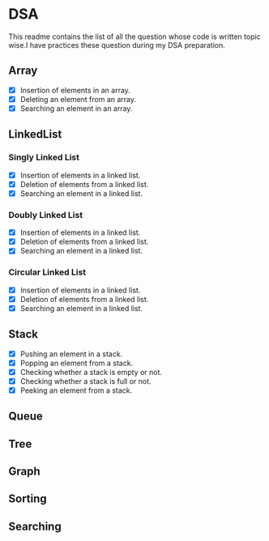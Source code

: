 # DSA
This readme contains the list of all the question whose code is written topic wise.I have practices these question during my DSA preparation.

## Array
- [x] Insertion of elements in an array.
- [x] Deleting an element from an array.
- [x] Searching an element in an array.

## LinkedList
### Singly Linked List
- [x] Insertion of elements in a linked list. 
- [x] Deletion of elements from a linked list.
- [x] Searching an element in a linked list.

### Doubly Linked List
- [x] Insertion of elements in a linked list.
- [x] Deletion of elements from a linked list.
- [x] Searching an element in a linked list.

### Circular Linked List
- [x] Insertion of elements in a linked list.
- [x] Deletion of elements from a linked list.
- [x] Searching an element in a linked list.

## Stack

- [x] Pushing an element in a stack.
- [x] Popping an element from a stack.
- [x] Checking whether a stack is empty or not.
- [x] Checking whether a stack is full or not.
- [x] Peeking an element from a stack.

## Queue
## Tree
## Graph
## Sorting
## Searching

